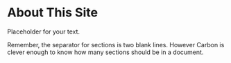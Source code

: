 About This Site
===============
Placeholder for your text.

Remember, the separator for sections is two blank lines. However Carbon is clever enough to know how many sections 
should be in a document.
